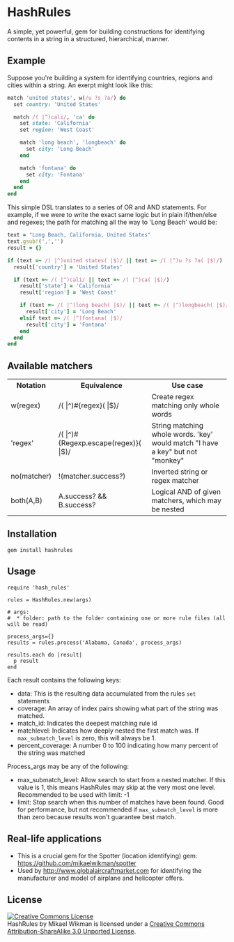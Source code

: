 
# HashRules

A simple, yet powerful, gem for building constructions for identifying contents in a string in a structured, hierarchical, manner.

## Example

Suppose you're building a system for identifying countries, regions and cities within a string. An exerpt might look like this:

```ruby
match 'united states', w(/u ?s ?a/) do
  set country: 'United States'

  match /( |^)cali/, 'ca' do
    set state: 'California'
    set region: 'West Coast'

    match 'long beach', 'longbeach' do
      set city: 'Long Beach'
    end

    match 'fontana' do
      set city: 'Fontana'
    end
  end
end
```

This simple DSL translates to a series of OR and AND statements. For example, if we were to write the exact same logic but in plain if/then/else and regexes; the path for matching all the way to 'Long Beach' would be:

```ruby
text = "Long Beach, California, United States"
text.gsub!(',','')
result = {}

if (text =~ /( |^)united states( |$)/ || text =~ /( |^)u ?s ?a( |$)/)
  result['country'] = 'United States'

  if (text =~ /( |^)cali/ || text =~ /( |^)ca( |$)/)
    result['state'] = 'California'
    result['region'] = 'West Coast'

    if (text =~ /( |^)long beach( |$)/ || text =~ /( |^)longbeach( |$)/)
      result['city'] = 'Long Beach'
    elsif text =~ /( |^)fontana( |$)/
      result['city'] = 'Fontana'
    end
  end
end
```

## Available matchers
<table>
  <tr>
    <th>Notation</th><th>Equivalence</th><th>Use case</th>
  </tr>
  <tr>
    <td>
      w(regex)
    </td>
    <td>
      /( |^)#{regex}( |$)/
    </td>
    <td>
      Create regex matching only whole words 
    </td>
  </tr>

  <tr>
    <td>
      'regex'
    </td>
    <td>
      /( |^)#{Regexp.escape(regex)}( |$)/
    </td>
    <td>
      String matching whole words. 'key' would match "I have a key" but not "monkey"
    </td>
  </tr>

  <tr>
    <td>
      no(matcher)
    </td>
    <td>
      !(matcher.success?)
    </td>
    <td>
      Inverted string or regex matcher 
    </td>
  </tr>

  <tr>
    <td>
      both(A,B)
    </td>
    <td>
      A.success? && B.success?            
    </td>
    <td>
      Logical AND of given matchers, which may be nested 
    </td>
  </tr>
</table>

## Installation

`gem install hashrules`

## Usage

```
require 'hash_rules'

rules = HashRules.new(args)

# args:
#  * folder: path to the folder containing one or more rule files (all will be read)

process_args={}
results = rules.process('Alabama, Canada', process_args)

results.each do |result|
  p result
end
```

Each result contains the following keys:

* data: This is the resulting data accumulated from the rules `set` statements
* coverage: An array of index pairs showing what part of the string was matched.
* match_id: Indicates the deepest matching rule id
* matchlevel: Indicates how deeply nested the first match was. If `max_submatch_level` is zero, this will always be 1.
* percent_coverage: A number 0 to 100 indicating how many percent of the string was matched

Process_args may be any of the following:

* max_submatch_level: Allow search to start from a nested matcher. If this value is 1, this means HashRules may skip at the very most one level. Recommended to be used with limit: -1
* limit: Stop search when this number of matches have been found. Good for performance, but not recommended if `max_submatch_level` is more than zero because results won't guarantee best match.

## Real-life applications

* This is a crucial gem for the Spotter (location identifying) gem: https://github.com/mikaelwikman/spotter
* Used by http://www.globalaircraftmarket.com for identifying the manufacturer and model of airplane and helicopter offers.

## License

<a rel="license" href="http://creativecommons.org/licenses/by-sa/3.0/deed.en_US"><img alt="Creative Commons License" style="border-width:0" src="http://i.creativecommons.org/l/by-sa/3.0/80x15.png" /></a><br /><span xmlns:dct="http://purl.org/dc/terms/" property="dct:title">HashRules</span> by <span xmlns:cc="http://creativecommons.org/ns#" property="cc:attributionName">Mikael Wikman</span> is licensed under a <a rel="license" href="http://creativecommons.org/licenses/by-sa/3.0/deed.en_US">Creative Commons Attribution-ShareAlike 3.0 Unported License</a>.

